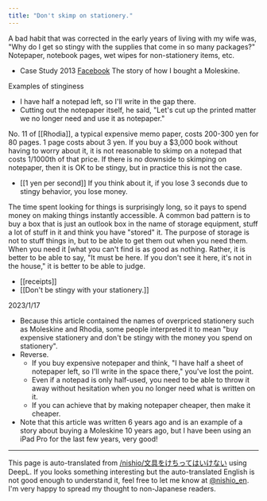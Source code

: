 ```yaml
---
title: "Don't skimp on stationery."
---
```


A bad habit that was corrected in the early years of living with my wife was, "Why do I get so stingy with the supplies that come in so many packages?"
Notepaper, notebook pages, wet wipes for non-stationery items, etc.
- Case Study 2013 [Facebook](https://www.facebook.com/nishiohirokazu/posts/10200573401994056) The story of how I bought a Moleskine.

Examples of stinginess
- I have half a notepad left, so I'll write in the gap there.
- Cutting out the notepaper itself, he said, "Let's cut up the printed matter we no longer need and use it as notepaper."

No. 11 of [[Rhodia]], a typical expensive memo paper, costs 200-300 yen for 80 pages. 1 page costs about 3 yen.
If you buy a $3,000 book without having to worry about it, it is not reasonable to skimp on a notepad that costs 1/1000th of that price.
If there is no downside to skimping on notepaper, then it is OK to be stingy, but in practice this is not the case.
- [[1 yen per second]] If you think about it, if you lose 3 seconds due to stingy behavior, you lose money.

The time spent looking for things is surprisingly long, so it pays to spend money on making things instantly accessible.
A common bad pattern is to buy a box that is just an outlook box in the name of storage equipment, stuff a lot of stuff in it and think you have "stored" it. The purpose of storage is not to stuff things in, but to be able to get them out when you need them. When you need it [what you can't find is as good as nothing.
Rather, it is better to be able to say, "It must be here. If you don't see it here, it's not in the house," it is better to be able to judge.

- [[receipts]]
- [[Don't be stingy with your stationery.]]

2023/1/17
- Because this article contained the names of overpriced stationery such as Moleskine and Rhodia, some people interpreted it to mean "buy expensive stationery and don't be stingy with the money you spend on stationery".
- Reverse.
    - If you buy expensive notepaper and think, "I have half a sheet of notepaper left, so I'll write in the space there," you've lost the point.
    - Even if a notepad is only half-used, you need to be able to throw it away without hesitation when you no longer need what is written on it.
    - If you can achieve that by making notepaper cheaper, then make it cheaper.
- Note that this article was written 6 years ago and is an example of a story about buying a Moleskine 10 years ago, but I have been using an iPad Pro for the last few years, very good!

---
This page is auto-translated from [/nishio/文具をけちってはいけない](https://scrapbox.io/nishio/文具をけちってはいけない) using DeepL. If you looks something interesting but the auto-translated English is not good enough to understand it, feel free to let me know at [@nishio_en](https://twitter.com/nishio_en). I'm very happy to spread my thought to non-Japanese readers.